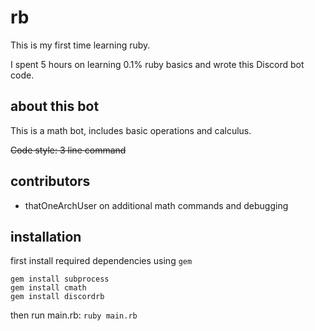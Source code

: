 # rb

<p> This is my first time learning ruby. </p>
<p> I spent 5 hours on learning 0.1% ruby basics and wrote this Discord bot code. </p>

## about this bot

<p> This is a math bot, includes basic operations and calculus. </p>

~~Code style: 3 line command~~

## contributors

+ thatOneArchUser on additional math commands and debugging


## installation
first install required dependencies using `gem`
```
gem install subprocess
gem install cmath
gem install discordrb
```

then run main.rb: `ruby main.rb`
